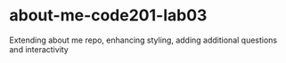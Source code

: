# about-me-code201-lab03
Extending about me repo, enhancing styling, adding additional questions and interactivity
